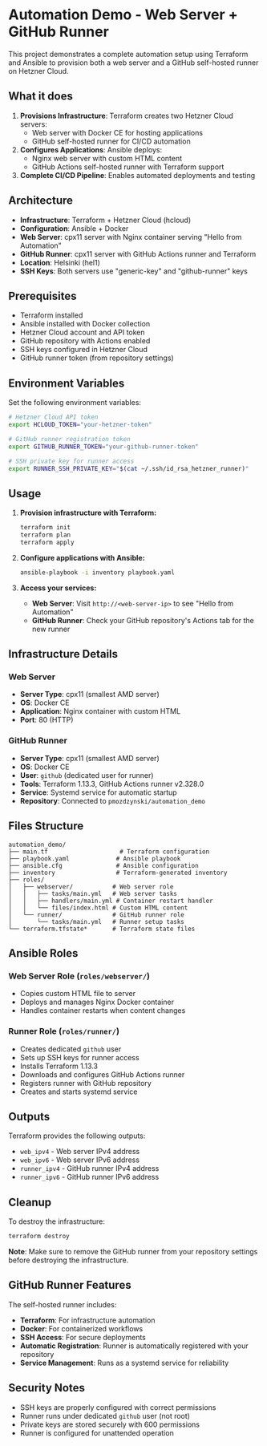 # Automation Demo - Web Server + GitHub Runner

This project demonstrates a complete automation setup using Terraform and Ansible to provision both a web server and a GitHub self-hosted runner on Hetzner Cloud.

## What it does

1. **Provisions Infrastructure**: Terraform creates two Hetzner Cloud servers:
   - Web server with Docker CE for hosting applications
   - GitHub self-hosted runner for CI/CD automation
2. **Configures Applications**: Ansible deploys:
   - Nginx web server with custom HTML content
   - GitHub Actions self-hosted runner with Terraform support
3. **Complete CI/CD Pipeline**: Enables automated deployments and testing

## Architecture

- **Infrastructure**: Terraform + Hetzner Cloud (hcloud)
- **Configuration**: Ansible + Docker
- **Web Server**: cpx11 server with Nginx container serving "Hello from Automation"
- **GitHub Runner**: cpx11 server with GitHub Actions runner and Terraform
- **Location**: Helsinki (hel1)
- **SSH Keys**: Both servers use "generic-key" and "github-runner" keys

## Prerequisites

- Terraform installed
- Ansible installed with Docker collection
- Hetzner Cloud account and API token
- GitHub repository with Actions enabled
- SSH keys configured in Hetzner Cloud
- GitHub runner token (from repository settings)

## Environment Variables

Set the following environment variables:

```bash
# Hetzner Cloud API token
export HCLOUD_TOKEN="your-hetzner-token"

# GitHub runner registration token
export GITHUB_RUNNER_TOKEN="your-github-runner-token"

# SSH private key for runner access
export RUNNER_SSH_PRIVATE_KEY="$(cat ~/.ssh/id_rsa_hetzner_runner)"
```

## Usage

1. **Provision infrastructure with Terraform:**
   ```bash
   terraform init
   terraform plan
   terraform apply
   ```

2. **Configure applications with Ansible:**
   ```bash
   ansible-playbook -i inventory playbook.yaml
   ```

3. **Access your services:**
   - **Web Server**: Visit `http://<web-server-ip>` to see "Hello from Automation"
   - **GitHub Runner**: Check your GitHub repository's Actions tab for the new runner

## Infrastructure Details

### Web Server
- **Server Type**: cpx11 (smallest AMD server)
- **OS**: Docker CE
- **Application**: Nginx container with custom HTML
- **Port**: 80 (HTTP)

### GitHub Runner
- **Server Type**: cpx11 (smallest AMD server)  
- **OS**: Docker CE
- **User**: `github` (dedicated user for runner)
- **Tools**: Terraform 1.13.3, GitHub Actions runner v2.328.0
- **Service**: Systemd service for automatic startup
- **Repository**: Connected to `pmozdzynski/automation_demo`

## Files Structure

```
automation_demo/
├── main.tf                    # Terraform configuration
├── playbook.yaml             # Ansible playbook
├── ansible.cfg               # Ansible configuration
├── inventory                 # Terraform-generated inventory
├── roles/
│   ├── webserver/           # Web server role
│   │   ├── tasks/main.yml   # Web server tasks
│   │   ├── handlers/main.yml # Container restart handler
│   │   └── files/index.html # Custom HTML content
│   └── runner/              # GitHub runner role
│       └── tasks/main.yml   # Runner setup tasks
└── terraform.tfstate*       # Terraform state files
```

## Ansible Roles

### Web Server Role (`roles/webserver/`)
- Copies custom HTML file to server
- Deploys and manages Nginx Docker container
- Handles container restarts when content changes

### Runner Role (`roles/runner/`)
- Creates dedicated `github` user
- Sets up SSH keys for runner access
- Installs Terraform 1.13.3
- Downloads and configures GitHub Actions runner
- Registers runner with GitHub repository
- Creates and starts systemd service

## Outputs

Terraform provides the following outputs:
- `web_ipv4` - Web server IPv4 address
- `web_ipv6` - Web server IPv6 address  
- `runner_ipv4` - GitHub runner IPv4 address
- `runner_ipv6` - GitHub runner IPv6 address

## Cleanup

To destroy the infrastructure:
```bash
terraform destroy
```

**Note**: Make sure to remove the GitHub runner from your repository settings before destroying the infrastructure.

## GitHub Runner Features

The self-hosted runner includes:
- **Terraform**: For infrastructure automation
- **Docker**: For containerized workflows
- **SSH Access**: For secure deployments
- **Automatic Registration**: Runner is automatically registered with your repository
- **Service Management**: Runs as a systemd service for reliability

## Security Notes

- SSH keys are properly configured with correct permissions
- Runner runs under dedicated `github` user (not root)
- Private keys are stored securely with 600 permissions
- Runner is configured for unattended operation
